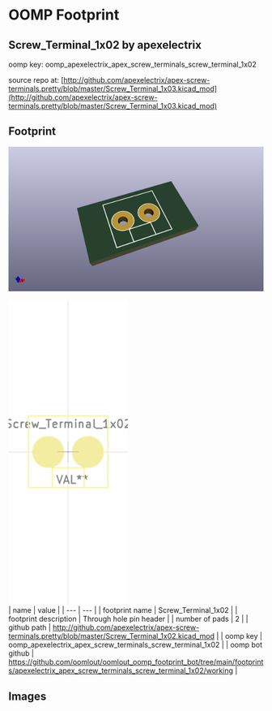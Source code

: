 # OOMP Footprint  
## Screw_Terminal_1x02  by apexelectrix  
  
oomp key: oomp_apexelectrix_apex_screw_terminals_screw_terminal_1x02  
  
source repo at: [http://github.com/apexelectrix/apex-screw-terminals.pretty/blob/master/Screw_Terminal_1x03.kicad_mod](http://github.com/apexelectrix/apex-screw-terminals.pretty/blob/master/Screw_Terminal_1x03.kicad_mod)  
## Footprint  
  
[![working_kicad_pcb_3d.png](working_kicad_pcb_3d_600.png)](working_kicad_pcb_3d.png)  
  
[![working.png](working_600.png)](working.png)  
| name | value | 
| --- | --- | 
| footprint name | Screw_Terminal_1x02 | 
| footprint description | Through hole pin header | 
| number of pads | 2 | 
| github path | http://github.com/apexelectrix/apex-screw-terminals.pretty/blob/master/Screw_Terminal_1x02.kicad_mod | 
| oomp key | oomp_apexelectrix_apex_screw_terminals_screw_terminal_1x02 | 
| oomp bot github | https://github.com/oomlout/oomlout_oomp_footprint_bot/tree/main/footprints/apexelectrix_apex_screw_terminals_screw_terminal_1x02/working | 
## Images  
